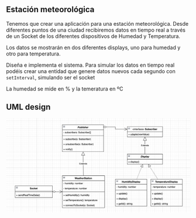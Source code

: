## Estación meteorológica

Tenemos que crear una aplicación para una estación meteorológica. Desde diferentes puntos de una ciudad recibiremos datos en tiempo real a través de un Socket de los diferentes dispositivos de Humedad y Temperatura.

Los datos se mostrarán en dos diferentes displays, uno para humedad y otro para temperatura.

Diseña e implementa el sistema. Para simular los datos en tiempo real podéis crear una entidad que genere datos nuevos cada segundo con `setInterval`, simulando ser el socket

La humedad se mide en % y la temeratura en ºC

## UML design

![alt text](observer-diagram.png)

